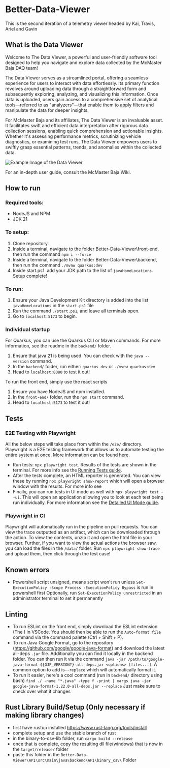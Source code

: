 # Better-Data-Viewer
This is the second iteration of a telemetry viewer headed by Kai, Travis, Ariel and Gavin

## What is the Data Viewer
Welcome to The Data Viewer, a powerful and user-friendly software tool designed to help you navigate and explore data collected by the McMaster Baja DAQ team!

The Data Viewer serves as a streamlined portal, offering a seamless experience for users to interact with data effortlessly. Its primary function revolves around uploading data through a straightforward form and subsequently exploring, analyzing, and visualizing this information. Once data is uploaded, users gain access to a comprehensive set of analytical tools—referred to as "analyzers"—that enable them to apply filters and manipulate the data for deeper insights.

For McMaster Baja and its affiliates, The Data Viewer is an invaluable asset. It facilitates swift and efficient data interpretation after rigorous data collection sessions, enabling quick comprehension and actionable insights. Whether it's assessing performance metrics, scrutinizing vehicle diagnostics, or examining test runs, The Data Viewer empowers users to swiftly grasp essential patterns, trends, and anomalies within the collected data.

![Example Image of the Data Viewer](https://i.imgur.com/zzV76p0.png)

For an in-depth user guide, consult the McMaster Baja Wiki.

## How to run
### Required tools:

- NodeJS and NPM
- JDK 21

### To setup:

1. Clone repository.
2. Inside a terminal, navigate to the folder Better-Data-Viewer\front-end, then run the command `npm i --force`
3. Inside a terminal, navigate to the folder Better-Data-Viewer\backend, then run the command `./mvnw quarkus:dev`
4. Inside start.ps1. add your JDK path to the list of `javaHomeLocations`.
Setup complete!

### To run:

1. Ensure your Java Development Kit directory is added into the list `javaHomeLocations` in the `start.ps1` file
2. Run the command `./start.ps1`, and leave all terminals open.
3. Go to `localhost:5173` to begin.

### Individual startup

For Quarkus, you can use the Quarkus CLI or Maven commands. For more information, see the readme in the `backend/` folder.
1. Ensure that java 21 is being used. You can check with the `java --version` command.
2. In the `backend/` folder, run either: `quarkus dev` or `./mvnw quarkus:dev`
3. Head to `localhost:8080` to test it out!

To run the front end, simply use the react scripts

1. Ensure you have NodeJS and npm installed.
2. In the `front-end/` folder, run the `npm start` command.
3. Head to `localhost:5173` to test it out!

## Tests

### E2E Testing with Playwright
All the below steps will take place from within the `/e2e/` directory. Playwright is a E2E testing framework that allows us to automate testing the entire system at once. More information can be found [here](https://playwright.dev/docs/intro).

- Run tests: `npx playwright test`. Results of the tests are shown in the terminal. For more info see the [Running Tests guide](https://playwright.dev/docs/running-tests).
- After the tests complete, an HTML reporter is generated. You can view these by running `npx playwright show-report` which will open a browser window with the results. For more info see
- Finally, you can run tests in UI mode as well with `npx playwright test --ui`. This will open an application allowing you to look at each test being run individually. For more information see the [Detailed UI Mode guide](https://playwright.dev/docs/test-ui-mode).

### Playwright in CI
Playwright will automatically run in the pipeline on pull requests. You can view the trace outputted as an artifact, which can be downloaded through the action. To view the contents, unzip it and open the html file in your browser. Further, if you want to view the actual actions the browser saw, you can load the files in the `/data/` folder. Run `npx playwright show-trace` and upload them, then click through the test case!

## Known errors
- Powershell script unsigned, means script won't run unless `Set-ExecutionPolicy -Scope Process -ExecutionPolicy Bypass` is run in powershell first
  Optionally, run `Set-ExecutionPolicy unrestricted` in an administrator terminal to set it permanently

## Linting
- To run ESLint on the front end, simply download the ESLint extension (The ) in VSCode. You should then be able to run the `Auto-format file` command via the command palette (Ctrl + Shift + P).
- To run Java Google Format, go to the repository (https://github.com/google/google-java-format) and download the latest all-deps `.jar` file. Additionally you can find it locally in the backend folder. You can then run it via the command `java -jar /path/to/google-java-format-${GJF_VERSION?}-all-deps.jar <options> [files...]`. A common option to add is`--replace` which will automatically format it.
 - To run it easier, here's a cool command (run in `backend/` directory using bash) `find ./ -name "*.java" -type f -print | xargs java -jar google-java-format-1.22.0-all-deps.jar --replace` Just make sure to check over what it changes

## Rust Library Build/Setup (Only necessary if making library changes)
- first have rustup installed https://www.rust-lang.org/tools/install
- complete setup and use the stable branch of rust
- in the binary-to-csv-lib folder, run `cargo build --release`
- once that is complete, copy the resulting dll file(windows) that is now in the `target/release/` folder
- paste this folder in the `Better-Data-Viewer\API\src\main\java\backend\API\binary_csv\` Folder